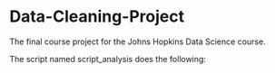 # Data-Cleaning-Project
The final course project for the Johns Hopkins Data Science course.

The script named script_analysis does the following:
> 
